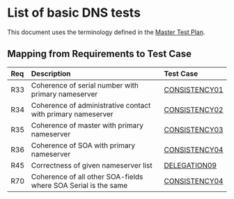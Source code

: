 # List of basic DNS tests

This document uses the terminology defined in the [Master Test Plan](../Master%20Test%20Plan.md).

## Mapping from Requirements to Test Case

|Req| Description                                                  | Test Case                       |
|:--|:-------------------------------------------------------------|:--------------------------------|
|R33|Coherence of serial number with primary nameserver            |[CONSISTENCY01](consistency01.md)|
|R34|Coherence of administrative contact with primary nameserver   |[CONSISTENCY02](consistency02.md)|
|R35|Coherence of master with primary nameserver                   |[CONSISTENCY03](consistency03.md)|
|R36|Coherence of SOA with primary nameserver                      |[CONSISTENCY04](consistency04.md)|
|R45|Correctness of given nameserver list                          |[DELEGATION09](../Delegation-TP/delegation09.md)|
|R70|Coherence of all other SOA-fields where SOA Serial is the same|[CONSISTENCY04](consistency04.md)|
